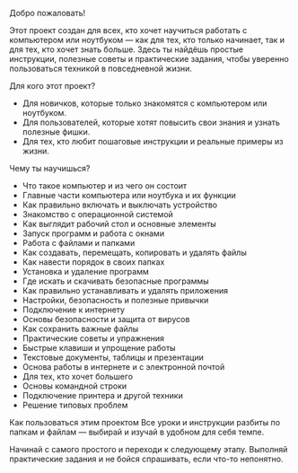 Добро пожаловать!

Этот проект создан для всех, кто хочет научиться работать с компьютером или ноутбуком — как для тех, кто только начинает, так и для тех, кто хочет знать больше. Здесь ты найдёшь простые инструкции, полезные советы и практические задания, чтобы уверенно пользоваться техникой в повседневной жизни.

Для кого этот проект?
- Для новичков, которые только знакомятся с компьютером или ноутбуком.
- Для пользователей, которые хотят повысить свои знания и узнать полезные фишки.
- Для тех, кто любит пошаговые инструкции и реальные примеры из жизни.

Чему ты научишься?
-  Что такое компьютер и из чего он состоит
-  Главные части компьютера или ноутбука и их функции
-  Как правильно включать и выключать устройство
-  Знакомство с операционной системой
-  Как выглядит рабочий стол и основные элементы
-  Запуск программ и работа с окнами
-  Работа с файлами и папками
-  Как создавать, перемещать, копировать и удалять файлы
-  Как навести порядок в своих папках
-  Установка и удаление программ
-  Где искать и скачивать безопасные программы
-  Как правильно устанавливать и удалять приложения
-  Настройки, безопасность и полезные привычки
-  Подключение к интернету
-  Основы безопасности и защита от вирусов
-  Как сохранить важные файлы
-  Практические советы и упражнения
-  Быстрые клавиши и упрощение работы
-  Текстовые документы, таблицы и презентации
-  Основа работы в интернете и с электронной почтой
-  Для тех, кто хочет большего
-  Основы командной строки
-  Подключение принтера и другой техники
-  Решение типовых проблем

Как пользоваться этим проектом
Все уроки и инструкции разбиты по папкам и файлам — выбирай и изучай в удобном для себя темпе.

Начинай с самого простого и переходи к следующему этапу.
Выполняй практические задания и не бойся спрашивать, если что-то непонятно. 
